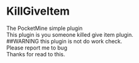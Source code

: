 # KillGiveItem
The PocketMine simple plugin<br>
This plugin is you someone killed give item plugin.<br>
##WARNING
this plugin is not do work check.<br>
Please report me to bug<br>
Thanks for read to this.
